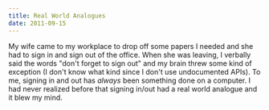 ```yaml
---
title: Real World Analogues
date: 2011-09-15
---
```


My wife came to my workplace to drop off some papers I needed and she had to sign in and sign out of the office. When she was leaving, I verbally said the words "don't forget to sign out" and my brain threw some kind of exception (I don't know what kind since I don't use undocumented APIs). To me, signing in and out has _always_&nbsp;been something done on a computer. I had never realized before that signing in/out had a real world analogue and it blew my mind.
